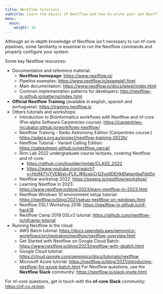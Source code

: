 ```yaml
---
title: Nextflow tutorials
subtitle: Learn the basics of Nextflow and how to write your own Nextflow pipelines.
menu:
  main:
    weight: 10
---
```


Although an in-depth knowledge of Nextflow isn't necessary to run nf-core pipelines,
some familiarity is essential to run the Nextflow commands and properly configure your system.

Some key Nextflow resources:

- Documentation and reference material:
  - **Nextflow homepage**: <https://www.nextflow.io/>
  - Pipeline examples: <https://www.nextflow.io/example1.html>
  - Main documentation: <https://www.nextflow.io/docs/latest/index.html>
  - Common implementation patterns for developers: <http://nextflow-io.github.io/patterns/index.html>
- **Official Nextflow Training** (available in english, spanish and portuguese): <https://training.nextflow.io>
- Others tutorials and workshops:
  - Introduction to Bioinformatics workflows with Nextflow and nf-core (Pre-alpha Software Carpentries course): <https://carpentries-incubator.github.io/workflows-nextflow/>
  - Nextflow Training - Radio Astronomy Edition (Carpentries course:) <https://adacs.org.au/project/nextflow-training-2022b/>
  - Nextflow Tutorial - Variant Calling Edition: <https://sateeshperi.github.io/nextflow_varcal/>
  - Rinn Lab 2022 undergraduate course lectures, covering Nextflow and nf-core:
    - <https://github.com/boulderrinnlab/CLASS_2022>
    - <https://www.youtube.com/watch?v=Hotf471yYVE&list=PLK_W6cepCrQ3yx6DEHk6fatwnjbaTdqDo>
  - Nextflow workshop 2022: <https://seqera.io/nextflow/workshop/>
  - Learning Nextflow in 2023: <https://www.nextflow.io/blog/2023/learn-nextflow-in-2023.html>
  - Nextflow Windows 10 environment setup tutorial: https://nextflow.io/blog/2021/setup-nextflow-on-windows.html
  - Nextflow DSL1 Workshop 2018: <https://nextflow-io.github.io/nf-hack18>
  - Nextflow Camp 2019 DSLv2 tutorial: <https://github.com/nextflow-io/nfcamp-tutorial>
- Running Nextflow in the cloud:
  - AWS Batch tutorial: <https://docs.opendata.aws/genomics-workflows/orchestration/nextflow/nextflow-overview.html>
  - Get Started with Nextflow on Google Cloud Batch: https://www.nextflow.io/blog/2023/nextflow-with-gbatch.html
  - Google Cloud tutorial: <https://cloud.google.com/genomics/docs/tutorials/nextflow>
  - Microsoft Azure tutorial: <https://nextflow.io/blog/2021/introducing-nextflow-for-azure-batch.html>
    For Nextflow questions, use the **Nextflow Slack** community:
    <https://nextflow.io/slack-invite.html>

For nf-core questions, get in touch with the **nf-core Slack** community: <https://nf-co.re/join>.
